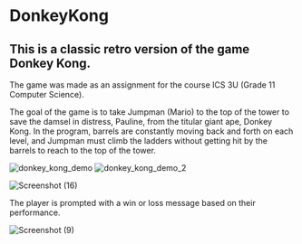 # DonkeyKong

## This is a classic retro version of the game Donkey Kong. 

The game was made as an assignment for the course ICS 3U (Grade 11 Computer Science).

The goal of the game is to take Jumpman (Mario) to the top of the tower to save the damsel in distress, Pauline, from the titular giant ape, Donkey Kong.
In the program, barrels are constantly moving back and forth on each level, and Jumpman must climb the ladders without getting hit by the barrels to reach to the top of the tower.

![donkey_kong_demo](https://user-images.githubusercontent.com/43831507/119869901-c6b24d80-beee-11eb-9ce8-780c33df7216.gif)
![donkey_kong_demo_2](https://user-images.githubusercontent.com/43831507/119870933-e6964100-beef-11eb-9610-94f0b1b6eb08.gif)


![Screenshot (16)](https://user-images.githubusercontent.com/43831507/95705901-69011780-0c23-11eb-8c4b-23caf5679c8e.png)

The player is prompted with a win or loss message based on their performance.

![Screenshot (9)](https://user-images.githubusercontent.com/43831507/95703893-774c3500-0c1d-11eb-9e68-c99023f57c34.png)




